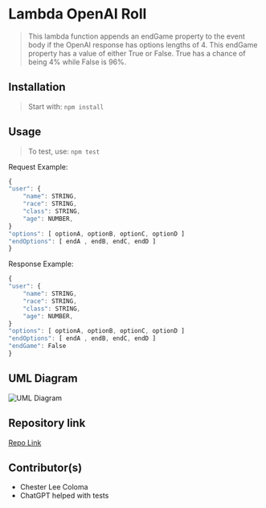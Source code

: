 # Lambda OpenAI Roll

> This lambda function appends an endGame property to the event body if the OpenAI response has options lengths of 4. This endGame property has a value of either True or False. True has a chance of being 4% while False is 96%.

## Installation

> Start with: `npm install`

## Usage

> To test, use: `npm test`

Request Example:
```javascript
{
"user": {
	"name": STRING,
	"race": STRING,
	"class": STRING,
	"age": NUMBER,
}
"options": [ optionA, optionB, optionC, optionD ]
"endOptions": [ endA , endB, endC, endD ]
}
```

Response Example:
```javascript
{
"user": {
	"name": STRING,
	"race": STRING,
	"class": STRING,
	"age": NUMBER,
}
"options": [ optionA, optionB, optionC, optionD ]
"endOptions": [ endA , endB, endC, endD ]
"endGame": False
}
```

## UML Diagram

![UML Diagram](https://projects.invisionapp.com/freehand/document/Og97QVUVy)

## Repository link

[Repo Link](https://github.com/GUI-Goblins/lambda-openai-roll)

## Contributor(s)

- Chester Lee Coloma
- ChatGPT helped with tests
